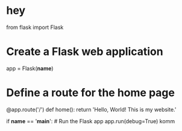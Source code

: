 # hey
from flask import Flask

# Create a Flask web application
app = Flask(__name__)

# Define a route for the home page
@app.route('/')
def home():
    return 'Hello, World! This is my website.'

if __name__ == '__main__':
    # Run the Flask app
    app.run(debug=True)
komm 
